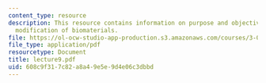 ```yaml
---
content_type: resource
description: This resource contains information on purpose and objectives of surface
  modification of biomaterials.
file: https://ol-ocw-studio-app-production.s3.amazonaws.com/courses/3-051j-materials-for-biomedical-applications-spring-2006/608c9f317c82a8a49e5e9d4e06c3dbbd_lecture9.pdf
file_type: application/pdf
resourcetype: Document
title: lecture9.pdf
uid: 608c9f31-7c82-a8a4-9e5e-9d4e06c3dbbd
---
```

